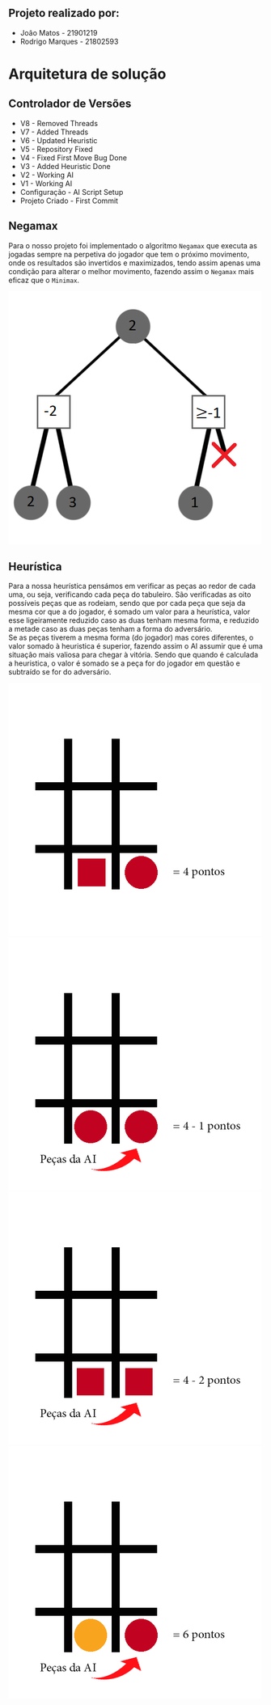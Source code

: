 ## Projeto realizado por:
- João Matos - 21901219  
- Rodrigo Marques - 21802593

# Arquitetura de solução  

## Controlador de Versões  
- V8 - Removed Threads
- V7 - Added Threads
- V6 - Updated Heuristic 
- V5 - Repository Fixed  
- V4 - Fixed First Move Bug Done  
- V3 - Added Heuristic Done  
- V2 - Working AI   
- V1 - Working AI  
- Configuração - AI Script Setup  
- Projeto Criado - First Commit  

## Negamax  
Para o nosso projeto foi implementado o algoritmo `Negamax` que executa as jogadas sempre na perpetiva do jogador que tem o próximo movimento, onde os resultados são invertidos e maximizados, tendo assim apenas uma condição para alterar o melhor movimento, fazendo assim o `Negamax` mais eficaz que o `Minimax`.  

![Negamax cortes alfa e beta](Images/NegamaxWithCuts.png)  

## Heurística  
Para a nossa heurística pensámos em verificar as peças ao redor de cada uma, ou seja, verificando cada peça do tabuleiro. São verificadas as oito possíveis peças que as rodeiam, sendo que por cada peça que seja da mesma cor que a do jogador, é somado um valor para a heurística, valor esse ligeiramente reduzido caso as duas tenham mesma forma, e reduzido a metade caso as duas peças tenham a forma do adversário.  
Se as peças tiverem a mesma forma (do jogador) mas cores diferentes, o valor somado à heuristica é superior, fazendo assim o AI assumir que é uma situação mais valiosa para chegar à vitória.
Sendo que quando é calculada a heuristica, o valor é somado se a peça for do jogador em questão e subtraído se for do adversário.  

![4 pontos](Images/4p.png)  
![4 pontos menos 1](Images/4p1.png)  
![4 pontos menos 2](Images/4p2.png)  
![6 pontos](Images/6p.png)  